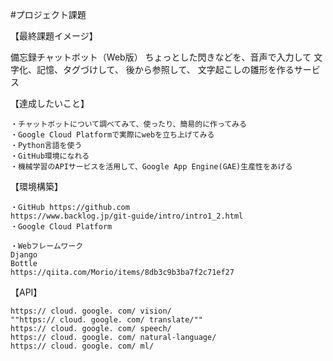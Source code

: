 #プロジェクト課題

【最終課題イメージ】

  備忘録チャットボット（Web版）
  ちょっとした閃きなどを、音声で入力して
  文字化、記憶、タグづけして、
  後から参照して、
  文字起こしの雛形を作るサービス

【達成したいこと】

	・チャットボットについて調べてみて、使ったり、簡易的に作ってみる
	・Google Cloud Platformで実際にwebを立ち上げてみる
	・Python言語を使う
	・GitHub環境になれる
	・機械学習のAPIサービスを活用して、Google App Engine(GAE)生産性をあげる
	


【環境構築】

	・GitHub https://github.com
	https://www.backlog.jp/git-guide/intro/intro1_2.html
	・Google Cloud Platform

	・Webフレームワーク
	Django
	Bottle
	https://qiita.com/Morio/items/8db3c9b3ba7f2c71ef27

【API】

	https:// cloud. google. com/ vision/
	""https:// cloud. google. com/ translate/""
	https:// cloud. google. com/ speech/ 
	https:// cloud. google. com/ natural-language/ 
	https:// cloud. google. com/ ml/


	
